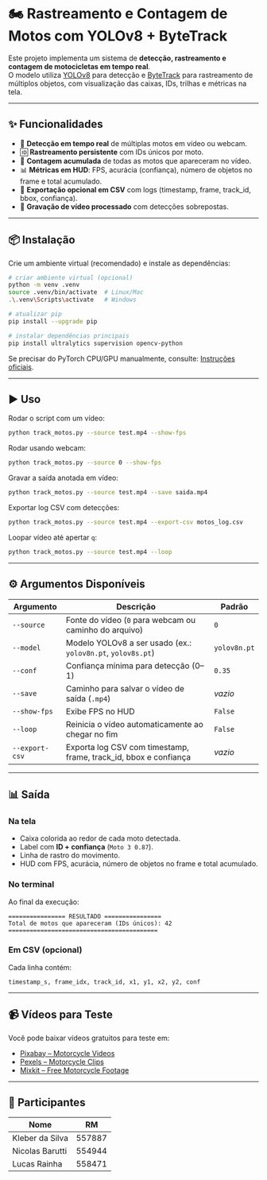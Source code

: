 # 🏍️ Rastreamento e Contagem de Motos com YOLOv8 + ByteTrack

Este projeto implementa um sistema de **detecção, rastreamento e contagem de motocicletas em tempo real**.  
O modelo utiliza [YOLOv8](https://github.com/ultralytics/ultralytics) para detecção e [ByteTrack](https://github.com/ifzhang/ByteTrack) para rastreamento de múltiplos objetos, com visualização das caixas, IDs, trilhas e métricas na tela.

---

## ✨ Funcionalidades
- 🚦 **Detecção em tempo real** de múltiplas motos em vídeo ou webcam.
- 🆔 **Rastreamento persistente** com IDs únicos por moto.
- 🔢 **Contagem acumulada** de todas as motos que apareceram no vídeo.
- 📊 **Métricas em HUD**: FPS, acurácia (confiança), número de objetos no frame e total acumulado.
- 📝 **Exportação opcional em CSV** com logs (timestamp, frame, track_id, bbox, confiança).
- 💾 **Gravação de vídeo processado** com detecções sobrepostas.

---

## 📦 Instalação

Crie um ambiente virtual (recomendado) e instale as dependências:

```bash
# criar ambiente virtual (opcional)
python -m venv .venv
source .venv/bin/activate  # Linux/Mac
.\.venv\Scripts\activate   # Windows

# atualizar pip
pip install --upgrade pip

# instalar dependências principais
pip install ultralytics supervision opencv-python
```

Se precisar do PyTorch CPU/GPU manualmente, consulte: [Instruções oficiais](https://pytorch.org/get-started/locally/).

---

## ▶️ Uso

Rodar o script com um vídeo:

```bash
python track_motos.py --source test.mp4 --show-fps
```

Rodar usando webcam:

```bash
python track_motos.py --source 0 --show-fps
```

Gravar a saída anotada em vídeo:

```bash
python track_motos.py --source test.mp4 --save saida.mp4
```

Exportar log CSV com detecções:

```bash
python track_motos.py --source test.mp4 --export-csv motos_log.csv
```

Loopar vídeo até apertar `q`:

```bash
python track_motos.py --source test.mp4 --loop
```

---

## ⚙️ Argumentos Disponíveis

| Argumento         | Descrição                                                                 | Padrão      |
|-------------------|---------------------------------------------------------------------------|-------------|
| `--source`        | Fonte do vídeo (`0` para webcam ou caminho do arquivo)                    | `0`         |
| `--model`         | Modelo YOLOv8 a ser usado (ex.: `yolov8n.pt`, `yolov8s.pt`)               | `yolov8n.pt`|
| `--conf`          | Confiança mínima para detecção (0–1)                                      | `0.35`      |
| `--save`          | Caminho para salvar o vídeo de saída (`.mp4`)                             | _vazio_     |
| `--show-fps`      | Exibe FPS no HUD                                                          | `False`     |
| `--loop`          | Reinicia o vídeo automaticamente ao chegar no fim                        | `False`     |
| `--export-csv`    | Exporta log CSV com timestamp, frame, track_id, bbox e confiança          | _vazio_     |

---

## 📊 Saída

### Na tela
- Caixa colorida ao redor de cada moto detectada.
- Label com **ID + confiança** (`Moto 3 0.87`).
- Linha de rastro do movimento.
- HUD com FPS, acurácia, número de objetos no frame e total acumulado.

### No terminal
Ao final da execução:
```
================ RESULTADO ================
Total de motos que apareceram (IDs únicos): 42
==========================================
```

### Em CSV (opcional)
Cada linha contém:
```
timestamp_s, frame_idx, track_id, x1, y1, x2, y2, conf
```

---

## 📹 Vídeos para Teste
Você pode baixar vídeos gratuitos para teste em:
- [Pixabay – Motorcycle Videos](https://pixabay.com/videos/search/motorcycle/)
- [Pexels – Motorcycle Clips](https://www.pexels.com/search/videos/motorcycle/)
- [Mixkit – Free Motorcycle Footage](https://mixkit.co/free-stock-video/motorcycle/)

---

## 👥 Participantes

| Nome               | RM      |
|--------------------|---------|
| Kleber da Silva    | 557887  |
| Nicolas Barutti    | 554944  |
| Lucas Rainha       | 558471  |

